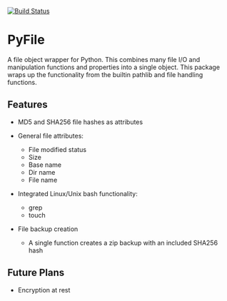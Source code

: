 [![Build Status](https://travis-ci.com/malcolmraine/PyFile.svg?branch=master)](https://travis-ci.com/malcolmraine/PyFile)

# PyFile
A file object wrapper for Python. This combines many file I/O and manipulation functions and properties into a single object. 
This package wraps up the functionality from the builtin pathlib and file handling functions. 

## Features
* MD5 and SHA256 file hashes as attributes
* General file attributes:
  * File modified status
  * Size
  * Base name
  * Dir name
  * File name
  
* Integrated Linux/Unix bash functionality:
  * grep
  * touch
* File backup creation
  * A single function creates a zip backup with an included SHA256 hash 

## Future Plans
* Encryption at rest